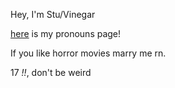 Hey, I'm Stu/Vinegar

[here](https://en.pronouns.page/@Vinegr) is my pronouns page!

If you like horror movies marry me rn. 

17 *!!*, don't be weird

<!---
Viinegar/Viinegar is a ✨ special ✨ repository because its `README.md` (this file) appears on your GitHub profile.
You can click the Preview link to take a look at your changes.
--->
